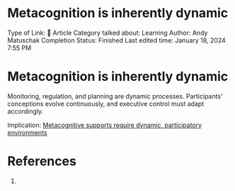 # Metacognition is inherently dynamic

Type of Link: 📝 Article
Category talked about: Learning
Author: Andy Matuschak
Completion Status: Finished
Last edited time: January 18, 2024 7:55 PM

# **Metacognition is inherently dynamic**

Monitoring, regulation, and planning are dynamic processes. Participants’ conceptions evolve continuously, and executive control must adapt accordingly.

Implication: [Metacognitive supports require dynamic, participatory environments](Metacognitive%20supports%20require%20dynamic,%20participatory%20environments.md)

# References

1.